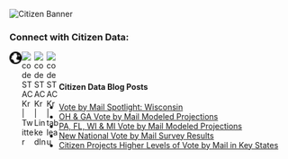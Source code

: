 ![Citizen Banner](https://citizendata.com/wp-content/uploads/sites/14/2020/03/CD-logo.svg)

### Connect with Citizen Data:
[<img align="left" alt="codeSTACKr.com" width="22px" src="https://raw.githubusercontent.com/iconic/open-iconic/master/svg/globe.svg" />][website]
[<img align="left" alt="codeSTACKr | Twitter" width="22px" src="https://cdn.jsdelivr.net/npm/simple-icons@v3/icons/twitter.svg" />][twitter]
[<img align="left" alt="codeSTACKr | LinkedIn" width="22px" src="https://cdn.jsdelivr.net/npm/simple-icons@v3/icons/linkedin.svg" />][linkedin]
[<img align="left" alt="codeSTACKr | tableau" width="22px" src="https://cdn.jsdelivr.net/npm/simple-icons@v3/icons/tableau.svg" />][tableau]

</br>
</br>

#### Citizen Data Blog Posts
<!-- BLOG-POST-LIST:START -->
- [Vote by Mail Spotlight: Wisconsin](https://citizendata.com/news/vote-by-mail-spotlight-wisconsin/)
- [OH & GA Vote by Mail Modeled Projections](https://citizendata.com/news/oh-ga-vote-by-mail-modeled-projections/)
- [PA, FL, WI & MI Vote by Mail Modeled Projections](https://citizendata.com/news/pa-fl-wi-mi-vote-by-mail-modeled-projections/)
- [New National Vote by Mail Survey Results](https://citizendata.com/news/new-national-vote-by-mail-survey-results/)
- [Citizen Projects Higher Levels of Vote by Mail in Key States](https://citizendata.com/news/citizen-projects-higher-levels-of-vote-by-mail-in-key-states/)
<!-- BLOG-POST-LIST:END -->

[website]: https://citizendata.com/
[twitter]: https://twitter.com/CitizenData
[linkedin]: https://www.linkedin.com/company/citizen-data
[tableau]: https://public.tableau.com/profile/kyle.redfield#!/vizhome/MailBallotRequestsandProjections/DynamicProjections
